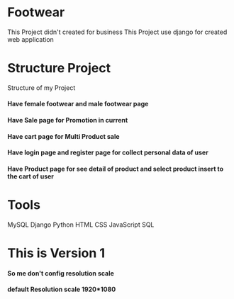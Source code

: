 # Footwear
This Project didn't created for business
This Project use django for created web application
# Structure Project
Structure of my Project
#### Have female footwear and male footwear page
#### Have Sale page for Promotion in current
#### Have cart page for Multi Product sale
#### Have login page and register page for collect personal data of user
#### Have Product page for see detail of product and select product insert to the cart of user
# Tools
MySQL
Django
Python
HTML
CSS
JavaScript
SQL
# This is Version 1
#### So me don't config resolution scale
#### default Resolution scale 1920*1080